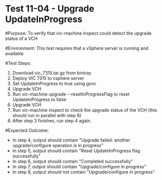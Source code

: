 Test 11-04 - Upgrade UpdateInProgress
=======

#Purpose:
To verify that vic-machine inspect could detect the upgrade status of a VCH

#Environment:
This test requires that a vSphere server is running and available

#Test Steps:
1. Download vic_7315.tar.gz from bintray
2. Deploy VIC 7315 to vsphere server
3. Set UpdateInProgress to true using govc
4. Upgrade VCH
5. Run vic-machine upgrade --resetInProgressFlag to reset UpdateInProgress to false
6. Upgrade VCH
7. Run vic-machine inspect to check the upgrade status of the VCH (this should run in parallel with step 6)
8. After step 3 finishes, run step 4 again.

#Expected Outcome:
* In step 4, output should contain "Upgrade failed: another upgrade/configure operation is in progress"
* In step 5, output should contain "Reset UpdateInProgress flag successfully"
* In step 6, output should contain "Completed successfully"
* In step 7, output should contain "Upgrade/configure in progress"
* In step 8, output should not contain "Upgrade/configure in progress"

